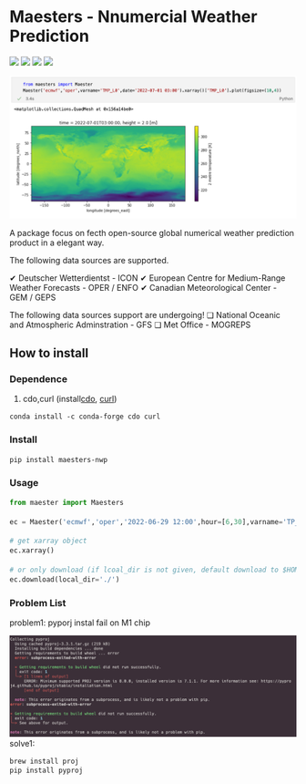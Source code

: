 # Maesters - Nnumercial Weather Prediction
![](https://badgen.net/pypi/v/maesters-nwp) ![](https://badgen.net/badge/license/MIT/pink) ![](https://badgen.net/badge/github/blizhan/purple?icon=github) ![](https://badgen.net/https/cal-badge-icd0onfvrxx6.runkit.sh/Asia/Shanghai)

![](https://raw.githubusercontent.com/blizhan/Maesters-of-NWP/main/pics/usage.png)

A package focus on fecth open-source global numerical weather prediction product in a elegant way. 

The following data sources are supported.
  
  ✔︎ Deutscher Wetterdientst - ICON
  ✔︎ European Centre for Medium-Range Weather Forecasts - OPER / ENFO
  ✔︎ Canadian Meteorological Center - GEM / GEPS

The following data sources support are undergoing!
  ❏ National Oceanic and Atmospheric Adminstration - GFS
  ❏ Met Office - MOGREPS



## How to install

### Dependence
1. cdo,curl (install[cdo](https://anaconda.org/conda-forge/cdo), [curl](https://anaconda.org/conda-forge/curl))
```shell
conda install -c conda-forge cdo curl
```


### Install
```shell
pip install maesters-nwp
```
### Usage
``` python
from maester import Maesters

ec = Maester('ecmwf','oper','2022-06-29 12:00',hour=[6,30],varname='TP_L0')

# get xarray object
ec.xarray()

# or only download (if lcoal_dir is not given, default download to $HOME/data/{source}/{product}/{date:%Y%m%d%H0000}/)
ec.download(local_dir='./') 
```
### Problem List
problem1: pyporj instal fail on M1 chip

![](https://raw.githubusercontent.com/blizhan/Maesters-of-NWP/main/pics/p1_desc.png)
solve1: 
```shell
brew install proj
pip install pyproj
```

